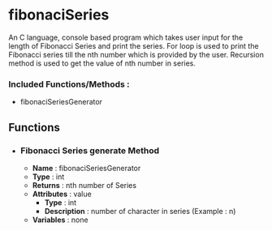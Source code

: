 # fibonaciSeries

An C language, console based program which takes user input for the length of Fibonacci Series and print the series. For loop is used to print the Fibonacci series till the nth number which is provided by the user. Recursion method is used to get the value of nth number in series.

### Included Functions/Methods : 
- fibonaciSeriesGenerator

## Functions
- ### Fibonacci Series generate Method
	- **Name** : fibonaciSeriesGenerator
	- **Type** : int
	- **Returns** : nth number of Series
	- **Attributes** : value
		- **Type** : int
		- **Description** : number of character in series (Example : n)
	- **Variables** : none